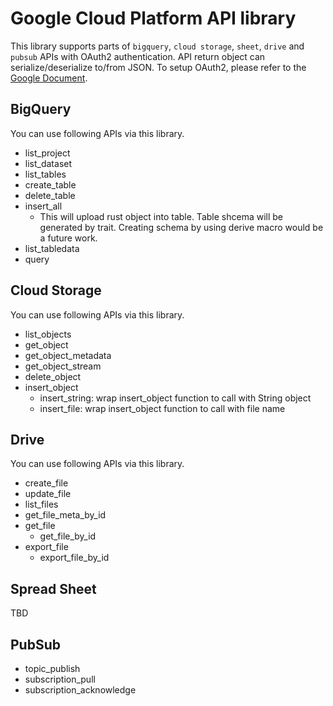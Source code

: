 # Google Cloud Platform API library

This library supports parts of `bigquery`, `cloud storage`, `sheet`, `drive` and `pubsub` APIs with OAuth2 authentication.
API return object can serialize/deserialize to/from JSON. To setup OAuth2, please refer to the [Google Document](https://developers.google.com/identity/protocols/oauth2).

## BigQuery

You can use following APIs via this library.

- list_project
- list_dataset
- list_tables
- create_table
- delete_table
- insert_all
  - This will upload rust object into table. Table shcema will be generated by trait. Creating schema by using derive macro would be a future work.
- list_tabledata
- query

## Cloud Storage

You can use following APIs via this library.

- list_objects
- get_object
- get_object_metadata
- get_object_stream
- delete_object
- insert_object
  - insert_string: wrap insert_object function to call with String object
  - insert_file: wrap insert_object function to call with file name

## Drive

You can use following APIs via this library.

- create_file
- update_file
- list_files
- get_file_meta_by_id
- get_file
  - get_file_by_id
- export_file
  - export_file_by_id


## Spread Sheet
TBD

## PubSub

- topic_publish
- subscription_pull
- subscription_acknowledge
